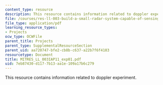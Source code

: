 ```yaml
---
content_type: resource
description: This resource contains information related to doppler experiment.
file: /courses/res-ll-003-build-a-small-radar-system-capable-of-sensing-range-doppler-and-synthetic-aperture-radar-imaging-january-iap-2011/7eb87430d1177b13aa1e109a17b6c279_MITRES_LL_003IAP11_exp01.pdf
file_type: application/pdf
learning_resource_types:
- Projects
ocw_type: OCWFile
parent_title: Projects
parent_type: SupplementalResourceSection
parent_uid: aa720747-bfe2-cb8b-c637-a22b7f6f4103
resourcetype: Document
title: MITRES_LL_003IAP11_exp01.pdf
uid: 7eb87430-d117-7b13-aa1e-109a17b6c279
---
```

This resource contains information related to doppler experiment.

